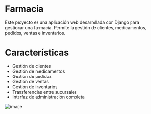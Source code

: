 # Farmacia
Este proyecto es una aplicación web desarrollada con Django para gestionar una farmacia. Permite la gestión de clientes, medicamentos, pedidos, ventas e inventarios.

# Características
* Gestión de clientes
* Gestión de medicamentos
* Gestión de pedidos
* Gestión de ventas
* Gestión de inventarios
* Transferencias entre sucursales
* Interfaz de administración completa

![image](https://github.com/user-attachments/assets/85d88a28-bbfd-4471-a7dc-173c39b65df7)
